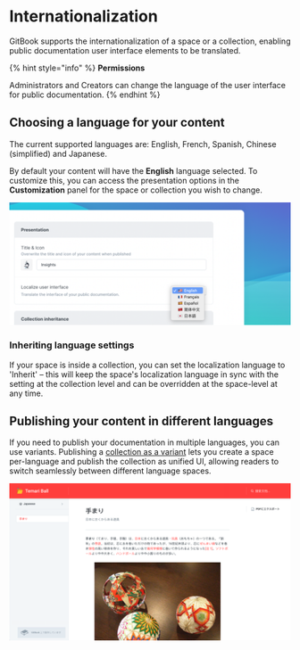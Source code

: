 # Internationalization

GitBook supports the internationalization of a space or a collection, enabling public documentation user interface elements to be translated.

{% hint style="info" %}
**Permissions**

Administrators and Creators can change the language of the user interface for public documentation.
{% endhint %}

## Choosing a language for your content

The current supported languages are: English, French, Spanish, Chinese (simplified) and Japanese.

By default your content will have the **English** language selected. To customize this, you can access the presentation options in the **Customization** panel for the space or collection you wish to change.

![](<../.gitbook/assets/Localize (1).png>)

### Inheriting language settings

If your space is inside a collection, you can set the localization language to 'Inherit' – this will keep the space's localization language in sync with the setting at the collection level and can be overridden at the space-level at any time.

## Publishing your content in different languages

If you need to publish your documentation in multiple languages, you can use variants. Publishing a [collection as a variant](../getting-started/publishing/collection-publishing.md#collections-as-variants) lets you create a space per-language and publish the collection as unified UI, allowing readers to switch seamlessly between different language spaces.

![An example of a translated documentation in Japanese.](../.gitbook/assets/screenshot-2019-12-26-at-13.52.58.png)
